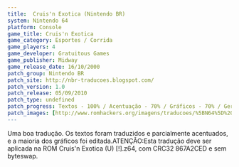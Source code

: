 ```yaml
---
title:  Cruis'n Exotica (Nintendo BR)
system: Nintendo 64
platform: Console
game_title: Cruis'n Exotica
game_category: Esportes / Corrida
game_players: 4
game_developer: Gratuitous Games
game_publisher: Midway
game_release_date: 16/10/2000
patch_group: Nintendo BR
patch_site: http://nbr-traducoes.blogspot.com/
patch_version: 1.0
patch_release: 05/09/2010
patch_type: undefined
patch_progress: Textos - 100% / Acentuação - 70% / Gráficos - 70% / Geral - 90%
patch_images: [http://www.romhackers.org/imagens/traducoes/%5BN64%5D%20Cruis'n%20Exotica%20-%20Nintendo%20BR%20-%201.jpg,http://www.romhackers.org/imagens/traducoes/%5BN64%5D%20Cruis'n%20Exotica%20-%20Nintendo%20BR%20-%202.jpg,http://www.romhackers.org/imagens/traducoes/%5BN64%5D%20Cruis'n%20Exotica%20-%20Nintendo%20BR%20-%203.jpg]
---
```

Uma boa tradução. Os textos foram traduzidos e parcialmente acentuados, e a maioria dos gráficos foi editada.ATENÇÃO:Esta tradução deve ser aplicada na ROM Cruis'n Exotica (U) [!].z64, com CRC32 867A2CED e sem byteswap.